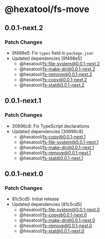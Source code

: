 # @hexatool/fs-move

## 0.0.1-next.2

### Patch Changes

- 9f498e5: Fix `types` field in `package.json`
- Updated dependencies [9f498e5]
  - @hexatool/fs-file-system@0.0.1-next.2
  - @hexatool/fs-make-dir@0.0.1-next.2
  - @hexatool/fs-remove@0.0.1-next.2
  - @hexatool/fs-copy@0.0.1-next.2
  - @hexatool/fs-stat@0.0.1-next.2

## 0.0.1-next.1

### Patch Changes

- 30696c8: Fix TypeScript declarations
- Updated dependencies [30696c8]
  - @hexatool/fs-copy@0.0.1-next.1
  - @hexatool/fs-file-system@0.0.1-next.1
  - @hexatool/fs-make-dir@0.0.1-next.1
  - @hexatool/fs-remove@0.0.1-next.1
  - @hexatool/fs-stat@0.0.1-next.1

## 0.0.1-next.0

### Patch Changes

- 81c5cd5: Initial release
- Updated dependencies [81c5cd5]
  - @hexatool/fs-file-system@0.0.1-next.0
  - @hexatool/fs-copy@0.0.1-next.0
  - @hexatool/fs-make-dir@0.0.1-next.0
  - @hexatool/fs-remove@0.0.1-next.0
  - @hexatool/fs-stat@0.0.1-next.0
